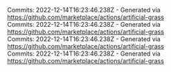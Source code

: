 Commits: 2022-12-14T16:23:46.238Z - Generated via https://github.com/marketplace/actions/artificial-grass
<br>
Commits: 2022-12-14T16:23:46.238Z - Generated via https://github.com/marketplace/actions/artificial-grass
<br>
Commits: 2022-12-14T16:23:46.238Z - Generated via https://github.com/marketplace/actions/artificial-grass
<br>
Commits: 2022-12-14T16:23:46.238Z - Generated via https://github.com/marketplace/actions/artificial-grass
<br>

